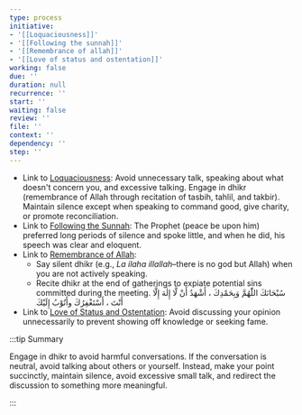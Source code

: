 ```yaml
---
type: process
initiative:
- '[[Loquaciousness]]'
- '[[Following the sunnah]]'
- '[[Remembrance of allah]]'
- '[[Love of status and ostentation]]'
working: false
due: ''
duration: null
recurrence: ''
start: ''
waiting: false
review: ''
file: ''
context: ''
dependency: ''
step: ''
---
```


* Link to [Loquaciousness](docs/sidebar1/Initiatives/bad%20traits/Loquaciousness.md): Avoid unnecessary talk, speaking about what doesn't concern you, and excessive talking. Engage in dhikr (remembrance of Allah through recitation of tasbih, tahlil, and takbir). Maintain silence except when speaking to command good, give charity, or promote reconciliation.
* Link to [Following the Sunnah](docs/sidebar1/Initiatives/worship/Following%20the%20sunnah.md): The Prophet (peace be upon him) preferred long periods of silence and spoke little, and when he did, his speech was clear and eloquent.
* Link to [Remembrance of Allah](docs/sidebar1/Initiatives/worship/Remembrance%20of%20allah.md):
	* Say silent dhikr (e.g., *La ilaha illallah*–there is no god but Allah) when you are not actively speaking.
	* Recite dhikr at the end of gatherings to expiate potential sins committed during the meeting. سُبْحَانَكَ اللّٰهُمَّ وَبِحَمْدِكَ ، أَشْهَدُ أَنْ لَّا إِلٰهَ إِلَّا أَنْتَ ، أَسْتَغْفِرُكَ وأَتُوْبُ إِلَيْكَ
* Link to [Love of Status and Ostentation](docs/sidebar1/Initiatives/bad%20traits/Love%20of%20status%20and%20ostentation.md): Avoid discussing your opinion unnecessarily to prevent showing off knowledge or seeking fame.

:::tip Summary

Engage in dhikr to avoid harmful conversations. If the conversation is neutral, avoid talking about others or yourself. Instead, make your point succinctly, maintain silence, avoid excessive small talk, and redirect the discussion to something more meaningful.

:::
